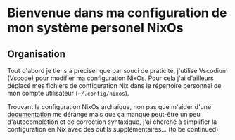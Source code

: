 # Bienvenue dans ma configuration de mon système personel NixOs

## Organisation
Tout d'abord je tiens à préciser que par souci de praticité, j'utilise Vscodium (Vscode) pour modifier ma configuration NixOs. Pour cela j'ai d'ailleurs déplacé mes fichiers de configuration Nix dans le répertoire personnel de mon compte utilisateur (`~/.config/nixos`).

Trouvant la configuration NixOs archaïque, non pas que m'aider d'une [documentation]() me dérange mais que ça manque peut-être un peu d'autocomplétion et de correction syntaxique, j'ai cherché à simplifier la configuration en Nix avec des outils supplémentaires... (to be continued)